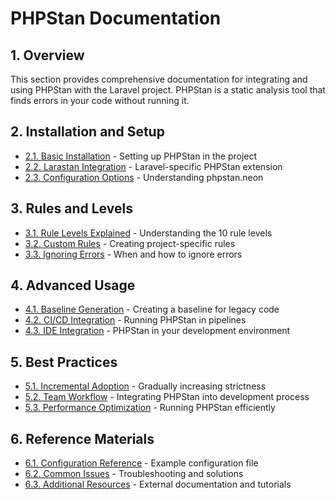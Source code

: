 # PHPStan Documentation

## 1. Overview

This section provides comprehensive documentation for integrating and using PHPStan with the Laravel project. PHPStan is a static analysis tool that finds errors in your code without running it.

## 2. Installation and Setup

- [2.1. Basic Installation](010-installation.md) - Setting up PHPStan in the project
- [2.2. Larastan Integration](020-larastan.md) - Laravel-specific PHPStan extension
- [2.3. Configuration Options](030-configuration.md) - Understanding phpstan.neon

## 3. Rules and Levels

- [3.1. Rule Levels Explained](040-rule-levels.md) - Understanding the 10 rule levels
- [3.2. Custom Rules](050-custom-rules.md) - Creating project-specific rules
- [3.3. Ignoring Errors](060-ignoring-errors.md) - When and how to ignore errors

## 4. Advanced Usage

- [4.1. Baseline Generation](070-baseline.md) - Creating a baseline for legacy code
- [4.2. CI/CD Integration](080-ci-integration.md) - Running PHPStan in pipelines
- [4.3. IDE Integration](090-ide-integration.md) - PHPStan in your development environment

## 5. Best Practices

- [5.1. Incremental Adoption](100-incremental-adoption.md) - Gradually increasing strictness
- [5.2. Team Workflow](110-team-workflow.md) - Integrating PHPStan into development process
- [5.3. Performance Optimization](120-performance.md) - Running PHPStan efficiently

## 6. Reference Materials

- [6.1. Configuration Reference](../configs/phpstan.neon.dist) - Example configuration file
- [6.2. Common Issues](130-common-issues.md) - Troubleshooting and solutions
- [6.3. Additional Resources](140-resources.md) - External documentation and tutorials
